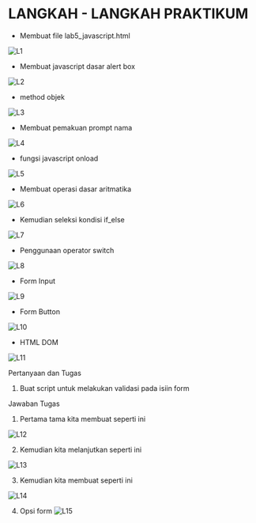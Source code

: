 # LANGKAH - LANGKAH PRAKTIKUM 

- Membuat file lab5_javascript.html

![L1](https://github.com/Birrhamm/lab5_web/assets/115520530/1ecbe44f-775e-4a81-aec9-184dafe51e36)

- Membuat javascript dasar alert box

![L2](https://github.com/Birrhamm/lab5_web/assets/115520530/22e016c2-77f7-4f95-a56c-b0fcf99c76c8)

- method objek

![L3](https://github.com/Birrhamm/lab5_web/assets/115520530/a35be7e9-af37-4ef8-babd-4a820400cadf)

- Membuat pemakuan prompt nama

![L4](https://github.com/Birrhamm/lab5_web/assets/115520530/fcdfe4cf-fa77-4ca8-9c18-7792288309dd)

- fungsi javascript onload

![L5](https://github.com/Birrhamm/lab5_web/assets/115520530/aa46da9c-527f-427b-abc6-e220d2ae0a8a)

- Membuat operasi dasar aritmatika 

![L6](https://github.com/Birrhamm/lab5_web/assets/115520530/a5171569-024d-4611-9db7-b6899a1968db)

- Kemudian seleksi kondisi if_else

![L7](https://github.com/Birrhamm/lab5_web/assets/115520530/09837a49-aad5-4129-bcdd-e59f6521173d)

- Penggunaan operator switch

![L8](https://github.com/Birrhamm/lab5_web/assets/115520530/1b0833aa-c437-4535-9a67-99a40cc652aa)

- Form Input 

![L9](https://github.com/Birrhamm/lab5_web/assets/115520530/972cd922-ad4f-4a92-97da-eb6b97904c39)

- Form Button

![L10](https://github.com/Birrhamm/lab5_web/assets/115520530/0ad647e2-b9ad-450e-9037-0d6a43b1cb4c)

- HTML DOM

![L11](https://github.com/Birrhamm/lab5_web/assets/115520530/0b023e12-349b-4cec-a797-71431a8a85c4)



Pertanyaan dan Tugas

1. Buat script untuk melakukan validasi pada isiin form 



Jawaban Tugas


1. Pertama tama kita membuat seperti ini

![L12](https://github.com/Birrhamm/lab5_web/assets/115520530/ae33d478-d196-4e71-a8bb-55e09d8c4017)

2. Kemudian kita melanjutkan seperti ini

![L13](https://github.com/Birrhamm/lab5_web/assets/115520530/da5f459e-7e77-440b-a8fb-667549d0529d)

3. Kemudian kita membuat seperti ini

![L14](https://github.com/Birrhamm/lab5_web/assets/115520530/b1201a00-261f-4523-9b48-70c5d21bcdd7)

4. Opsi form
![L15](https://github.com/Birrhamm/lab5_web/assets/115520530/8372f4df-c433-43c2-af58-7e5efa8626f0)
